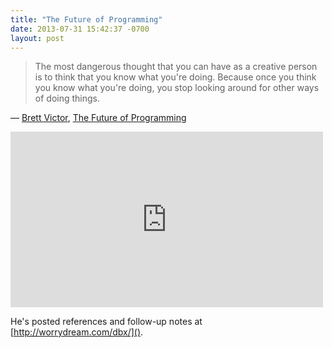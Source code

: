 ```yaml
--- 
title: "The Future of Programming"
date: 2013-07-31 15:42:37 -0700
layout: post
---
```


> The most dangerous thought that you can have as a creative person is to think that you know what you're doing. Because once you think you know what you're doing, you stop looking around for other ways of doing things.

— <a href="http://worrydream.com">Brett Victor</a>, <a href="http://vimeo.com/71278954">The Future of Programming</a>

<iframe src="http://player.vimeo.com/video/71278954?title=0&amp;byline=0&amp;portrait=0" width="500" height="281" frameborder="0" webkitAllowFullScreen mozallowfullscreen allowFullScreen></iframe>

He's posted references and follow-up notes at [http://worrydream.com/dbx/]().
